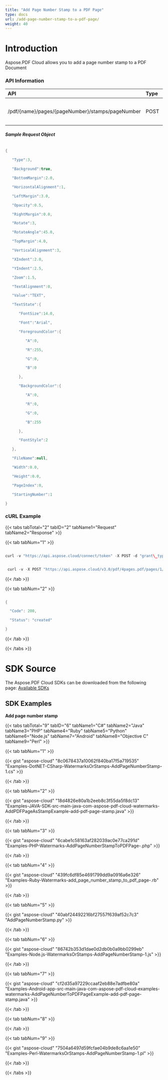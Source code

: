 ```yaml
---
title: "Add Page Number Stamp to a PDF Page"
type: docs
url: /add-page-number-stamp-to-a-pdf-page/
weight: 40
---
```


# **Introduction**
Aspose.PDF Cloud allows you to add a page number stamp to a PDF Document
### **API Information**

|**API**|**Type**|**Description**|**Swagger Link**|
| :- | :- | :- | :- |
|/pdf/{name}/pages/{pageNumber}/stamps/pageNumber|POST|Add Text Stamp to a PDF Document|[PostDocumentPageNumberStamps](https://apireference.aspose.cloud/pdf/#!/Stamps/PostDocumentPageNumberStamps)|
##### **Sample Request Object**
```java

{

   "Type":3,

   "Background":true,

   "BottomMargin":2.0,

   "HorizontalAlignment":1,

   "LeftMargin":3.0,

   "Opacity":0.5,

   "RightMargin":0.0,

   "Rotate":3,

   "RotateAngle":45.0,

   "TopMargin":4.0,

   "VerticalAlignment":3,

   "XIndent":2.0,

   "YIndent":2.5,

   "Zoom":1.5,

   "TextAlignment":0,

   "Value":"TEXT",

   "TextState":{

      "FontSize":14.0,

      "Font":"Arial",

      "ForegroundColor":{

         "A":0,

         "R":255,

         "G":0,

         "B":0

      },

      "BackgroundColor":{

         "A":0,

         "R":0,

         "G":0,

         "B":255

      },

      "FontStyle":2

   },

   "FileName":null,

   "Width":0.0,

   "Height":0.0,

   "PageIndex":0,

   "StartingNumber":1

}

```
### **cURL Example**
{{< tabs tabTotal="2" tabID="2" tabName1="Request" tabName2="Response" >}}

{{< tab tabNum="1" >}}

```java

curl -v "https://api.aspose.cloud/connect/token" -X POST -d "grant\_type=client\_credentials&client\_id=<CLIENT\_SID>&client\_secret=<CLIENT\_KEY>" -H "Content-Type: application/x-www-form-urlencoded" -H "Accept: application/json"

```

```java

 curl -v -X POST "https://api.aspose.cloud/v3.0/pdf/4pages.pdf/pages/1/stamps/text" -H "Content-Type:application/json" -H "Authorization: Bearer GHQLuEDqrgTLMvVWSTDC9b5jePnW5dehYIyFGjTjpciGCl\_ijq9udb4bC580EEhz2OmIAW9bHH\_2WbBR5T-CW77TilH9I7L9FRrzPaa4Ycsjp5B-9w4BTUx2443Ikfn758dzrINi6e5\_pBJepPEo-lsYcRlqfiuglXQy12w88WFhHHiF3ZRMumCed4AWJzOtcG6CO9mCkntm776Z3IvYpLwPD4ZAwO4sD2yxOzORX4D-7LMs-igmKCepKraoCpwA9LnJmhvcZiz0XL9PRLc0y-wZOZyA10ioVKss1h8MRn3t4pYpQ8WChFbUu5COwOGpiCTqY-F4JDW9VPPw\_zct3VZEXNckmTb7kJfmCdq9y8gviPAIVVvk9Xw3S1xWK4qot6Eq4j7Z6X8JdlQfpIqUnVW528FZ6wqfo7szSBidTNuTBsgA" -d "[{'Type': 0, 'Background': true, 'BottomMargin': 2.0, 'HorizontalAlignment': 1, 'LeftMargin': 3.0, 'Opacity': 0.5, 'RightMargin': 0.0, 'Rotate': 3, 'RotateAngle': 45.0, 'TopMargin': 4.0, 'VerticalAlignment': 3, 'XIndent': 2.0, 'YIndent': 2.5, 'Zoom': 1.5, 'TextAlignment': 0, 'Value': 'TEXT', 'TextState': {'FontSize': 14.0, 'Font': 'Arial', 'ForegroundColor': {'A': 0, 'R': 255, 'G': 0, 'B': 0 }, 'BackgroundColor': {'A': 0, 'R': 0, 'G': 0, 'B': 255 }, 'FontStyle': 2 }, 'FileName': null, 'Width': 0.0, 'Height': 0.0, 'PageIndex': 0, 'StartingNumber': 0 }]" 

```

{{< /tab >}}

{{< tab tabNum="2" >}}

```java

{  

  "Code": 200,

  "Status": "created"

}

```

{{< /tab >}}

{{< /tabs >}}
# **SDK Source**
The Aspose.PDF Cloud SDKs can be downloaded from the following page: [Available SDKs](/available-sdks-html/)
## **SDK Examples**
**Add page number stamp**

{{< tabs tabTotal="9" tabID="6" tabName1="C#" tabName2="Java" tabName3="PHP" tabName4="Ruby" tabName5="Python" tabName6="Node.js" tabName7="Android" tabName8="Objective C" tabName9="Perl" >}}

{{< tab tabNum="1" >}}

{{< gist "aspose-cloud" "8c0678437a10062f840ba17f5a719535" "Examples-DotNET-CSharp-WatermarksOrStamps-AddPageNumberStamp-1.cs" >}}

{{< /tab >}}

{{< tab tabNum="2" >}}

{{< gist "aspose-cloud" "18d4826e80a1b2eeb8c3f55da5f8dc13" "Examples-JAVA-SDK-src-main-java-com-aspose-pdf-cloud-watermarks-AddPDFPageAsStampExample-add-pdf-page-stamp.java" >}}

{{< /tab >}}

{{< tab tabNum="3" >}}

{{< gist "aspose-cloud" "6cabe1c58163af282039ac0e77ca291d" "Examples-PHP-Watermarks-AddPageNumberStampToPDFPage-.php" >}}

{{< /tab >}}

{{< tab tabNum="4" >}}

{{< gist "aspose-cloud" "439fc6df85e4691799dd9a0916a6e326" "Examples-Ruby-Watermarks-add\_page\_number\_stamp\_to\_pdf\_page-.rb" >}}

{{< /tab >}}

{{< tab tabNum="5" >}}

{{< gist "aspose-cloud" "40abf24492216bf27557f639af52c7c3" "AddPageNumberStamp.py" >}}

{{< /tab >}}

{{< tab tabNum="6" >}}

{{< gist "aspose-cloud" "86742b353d1dae0d2db0b0a9bb0299eb" "Examples-Node.js-WatermarksOrStamps-AddPageNumberStamp-1.js" >}}

{{< /tab >}}

{{< tab tabNum="7" >}}

{{< gist "aspose-cloud" "cf2d35a97229ccaaf2eb88e7adfbe80a" "Examples-Android-app-src-main-java-com-aspose-pdf-cloud-examples-watermarks-AddPageNumberToPDFPageExample-add-pdf-page-stamp.java" >}}

{{< /tab >}}

{{< tab tabNum="8" >}}

{{< /tab >}}

{{< tab tabNum="9" >}}

{{< gist "aspose-cloud" "7504a6497d59fcfae04b9de8c6aa1e50" "Examples-Perl-WatermarksOrStamps-AddPageNumberStamp-1.pl" >}}

{{< /tab >}}

{{< /tabs >}}
